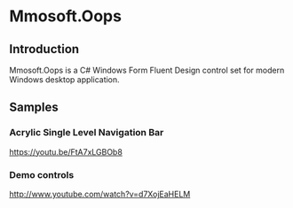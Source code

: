 # Mmosoft.Oops
## Introduction
Mmosoft.Oops is a C# Windows Form Fluent Design control set for modern Windows desktop application.

## Samples
### Acrylic Single Level Navigation Bar
https://youtu.be/FtA7xLGBOb8

### Demo controls
http://www.youtube.com/watch?v=d7XojEaHELM


